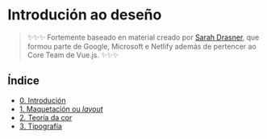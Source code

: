 # Introdución ao deseño

> ✨✨✨ Fortemente baseado en material creado por [Sarah Drasner](https://github.com/sdras), que formou parte de Google, Microsoft e Netlify además de pertencer ao Core Team de Vue.js. ✨✨✨

## Índice

- [0. Introdución](./0-introducion.md)
- [1. Maquetación ou _layout_](./1-maquetacion-ou-layout.md)
- [2. Teoría da cor](./2-teoria-da-cor.md)
- [3. Tipografía](./3-tipografia.md)
